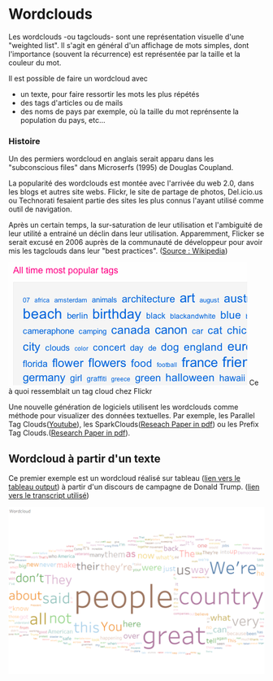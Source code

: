 # Wordclouds

Les wordclouds -ou tagclouds- sont une représentation visuelle d'une "weighted list". Il s'agit en général d'un affichage de mots simples, dont l'importance (souvent la récurrence) est représentée par la taille et la couleur du mot. 

Il est possible de faire un wordcloud avec
 * un texte, pour faire ressortir les mots les plus répétés
 * des tags d'articles ou de mails
 * des noms de pays par exemple, où la taille du mot reprénsente la population du pays, etc...

### Histoire

Un des permiers wordcloud en anglais serait apparu dans les "subconscious files" dans Microserfs (1995) de Douglas Coupland.

La popularité des wordclouds est montée avec l'arrivée du web 2.0, dans les blogs et autres site webs. Flickr, le site de partage de photos, Del.icio.us ou Technorati fesaient partie des sites les plus connus l'ayant utilisé comme outil de navigation.

Après un certain temps, la sur-saturation de leur utilisation et l'ambiguité de leur utilité a entrainé un déclin dans leur utilisation. Apparemment, Flicker se serait excusé en 2006 auprès de la communauté de développeur pour avoir mis les tagclouds dans leur "best practices". ([Source : Wikipedia](https://en.wikipedia.org/wiki/Tag_cloud))

![Tag cloud in Flickr](img/flickr.png)
Ce à quoi ressemblait un tag cloud chez Flickr

Une nouvelle génération de logiciels utilisent les wordclouds comme méthode pour visualizer des données textuelles. Par exemple, les Parallel Tag Clouds([Youtube](https://www.youtube.com/watch?v=rL3Ga6xBgLw)), les SparkClouds([Reseach Paper in pdf](https://web.archive.org/web/20130928054952/http://research.microsoft.com/en-us/um/people/nath/docs/sparkclouds_infovis2010.pdf)) ou les Prefix Tag Clouds.([Research Paper in pdf](http://www.vis.uni-stuttgart.de/uploads/tx_vispublications/PrefixTagClouds-IV2013.pdf)).

## Wordcloud à partir d'un texte

Ce premier exemple est un wordcloud réalisé sur tableau ([lien vers le tableau output](https://public.tableau.com/profile/roland7442#!/vizhome/TrumpCampainSpeechWordcloud/Feuille1?publish=yes)) à partir d'un discours de campagne de Donald Trump. ([lien vers le transcript utilisé](http://www.palmbeachpost.com/news/national/read-full-transcript-trump-rally-speech-florida/DeDCpoNEKLQmWcIKndWB0M/))

![Wordcloud](img/wordcloud.png)

